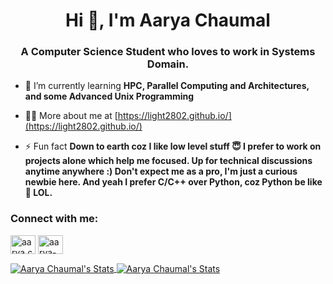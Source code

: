 <h1 align="center">Hi 👋, I'm Aarya Chaumal</h1>
<h3 align="center">A Computer Science Student who loves to work in Systems Domain.</h3>

- 🌱 I’m currently learning **HPC, Parallel Computing and Architectures, and some Advanced Unix Programming**

- 👨‍💻 More about me at [https://light2802.github.io/](https://light2802.github.io/)

- ⚡ Fun fact **Down to earth coz I like low level stuff 😇 I prefer to work on projects alone which help me focused. Up for technical discussions anytime anywhere :) Don't expect me as a pro, I'm just a curious newbie here. And yeah I prefer C/C++ over Python, coz Python be like 🐢 LOL.**

<h3 align="left">Connect with me:</h3>
<p align="left">
<a href="https://matrix.to/#/@aarya.chaumal:matrix.org" target="blank"><img align="center" src="https://upload.wikimedia.org/wikipedia/commons/c/cb/Element_%28software%29_logo.svg" alt="aarya.chaumal" height="30" width="40" /></a>
<a href="https://www.linkedin.com/in/aarya-chaumal/" target="blank"><img align="center" src="https://raw.githubusercontent.com/rahuldkjain/github-profile-readme-generator/master/src/images/icons/Social/linked-in-alt.svg" alt="aarya-chaumal" height="30" width="40" /></a>
</p>


<a href="https://github.com/light2802">
  <img align="center" src="https://github-readme-stats.vercel.app/api/top-langs/?username=light2802&hide=html&title_color=6aa6f8&text_color=8a919a&icon_color=6aa6f8&bg_color=0e1116" alt="Aarya Chaumal's Stats" />
</a>

<a href="https://github.com/light2802">
  <img align="center" src="https://github-readme-stats.vercel.app/api?username=light2802&show_icons=true&line_height=27&count_private=true&title_color=6aa6f8&text_color=8a919a&icon_color=6aa6f8&bg_color=0e1116" alt="Aarya Chaumal's Stats" />
</a>
